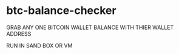 # btc-balance-checker
GRAB ANY ONE BITCOIN WALLET BALANCE WITH THIER WALLET ADDRESS

RUN IN SAND BOX OR VM
